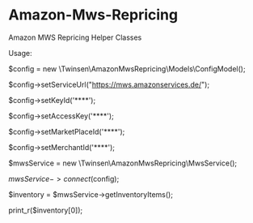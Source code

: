 # Amazon-Mws-Repricing
Amazon MWS Repricing Helper Classes

Usage:

$config = new \Twinsen\AmazonMwsRepricing\Models\ConfigModel();

$config->setServiceUrl("https://mws.amazonservices.de/");

$config->setKeyId('****');

$config->setAccessKey('****');

$config->setMarketPlaceId('****');

$config->setMerchantId('****');


$mwsService = new \Twinsen\AmazonMwsRepricing\MwsService();

$mwsService->connect($config);

$inventory = $mwsService->getInventoryItems();

print_r($inventory[0]);

